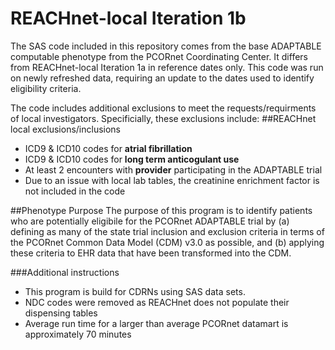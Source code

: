 # REACHnet-local Iteration 1b
The SAS code included in this repository comes from the base ADAPTABLE computable phenotype from the PCORnet Coordinating Center. It differs from REACHnet-local Iteration 1a in reference dates only. This code was run on newly refreshed data, requiring an update to the dates used to identify eligibility criteria.   

The code includes additional exclusions to meet the requests/requirments of local investigators. Specificially, these exclusions include:
##REACHnet local exclusions/inclusions 
*  ICD9 & ICD10 codes for **atrial fibrillation** 
*  ICD9 & ICD10 codes for **long term anticogulant use** 
*  At least 2 encounters with **provider** participating in the ADAPTABLE trial 
* Due to an issue with local lab tables, the creatinine enrichment factor is not included in the code 

##Phenotype Purpose 
The purpose of this program is to identify patients who are potentially eligibile for the PCORnet ADAPTABLE trial by (a) defining as many of the state trial inclusion and exclusion criteria in terms of the PCORnet Common Data Model (CDM) v3.0 as possible, and (b) applying these criteria to EHR data that have been transformed into the CDM. 

###Additional instructions 
* This program is build for CDRNs using SAS data sets. 
* NDC codes were removed as REACHnet does not populate their dispensing tables 
* Average run time for a larger than average PCORnet datamart is approximately 70 minutes 
